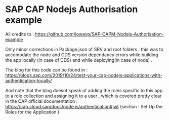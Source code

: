 # SAP CAP Nodejs Authorisation example
All credits to : https://github.com/jowavp/SAP-CAPM-Nodejs-Authorisation-example

Only minor corrections in Package.json of SRV and root folders : this was to accomodate the node and  CDS version  dependancy errors while building the app locally (in case of CDS) and while deploying(in case of node) .

The blog for this code can be found in : https://blogs.sap.com/2019/10/24/test-your-cap-nodejs-applications-with-authentication-locally/

And note that the blog doesnt speak of adding the roles specific to this app  to a role collection and  assigning it to a user , which is covered pretty clear in 
the CAP official documentation  : https://cap.cloud.sap/docs/node.js/authentication#jwt (section : Set Up the Roles for the Application )

